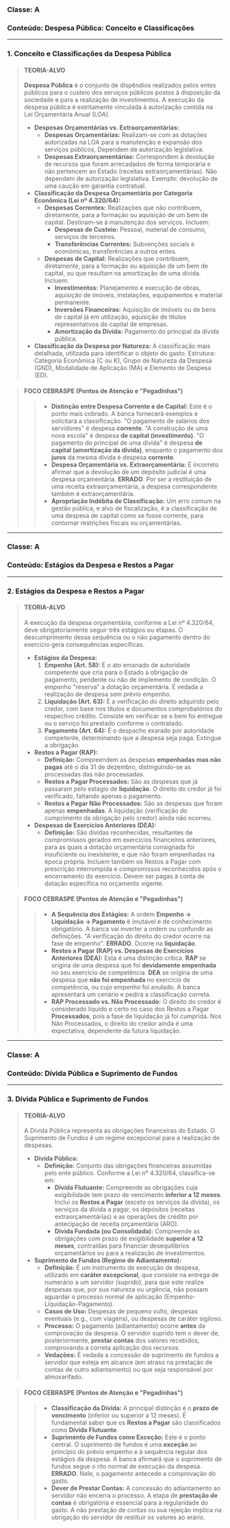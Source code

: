 ### **Classe:** A
### **Conteúdo:** Despesa Pública: Conceito e Classificações

---

### **1. Conceito e Classificações da Despesa Pública**

> #### **TEORIA-ALVO**
> **Despesa Pública** é o conjunto de dispêndios realizados pelos entes públicos para o custeio dos serviços públicos postos à disposição da sociedade e para a realização de investimentos. A execução da despesa pública é estritamente vinculada à autorização contida na Lei Orçamentária Anual (LOA).
>
> * **Despesas Orçamentárias vs. Extraorçamentárias:**
>     * **Despesas Orçamentárias:** Realizam-se com as dotações autorizadas na LOA para a manutenção e expansão dos serviços públicos. Dependem de autorização legislativa.
>     * **Despesas Extraorçamentárias:** Correspondem à devolução de recursos que foram arrecadados de forma temporária e não pertencem ao Estado (receitas extraorçamentárias). Não dependem de autorização legislativa. Exemplo: devolução de uma caução em garantia contratual.
> * **Classificação da Despesa Orçamentária por Categoria Econômica (Lei nº 4.320/64):**
>     * **Despesas Correntes:** Realizações que não contribuem, diretamente, para a formação ou aquisição de um bem de capital. Destinam-se à manutenção dos serviços. Incluem:
>         * **Despesas de Custeio:** Pessoal, material de consumo, serviços de terceiros.
>         * **Transferências Correntes:** Subvenções sociais e econômicas, transferências a outros entes.
>     * **Despesas de Capital:** Realizações que contribuem, diretamente, para a formação ou aquisição de um bem de capital, ou que resultam na amortização de uma dívida. Incluem:
>         * **Investimentos:** Planejamento e execução de obras, aquisição de imóveis, instalações, equipamentos e material permanente.
>         * **Inversões Financeiras:** Aquisição de imóveis ou de bens de capital já em utilização, aquisição de títulos representativos do capital de empresas.
>         * **Amortização da Dívida:** Pagamento do principal da dívida pública.
> * **Classificação da Despesa por Natureza:** A classificação mais detalhada, utilizada para identificar o objeto do gasto. Estrutura: Categoria Econômica (C ou K), Grupo de Natureza da Despesa (GND), Modalidade de Aplicação (MA) e Elemento de Despesa (ED).

> #### **FOCO CEBRASPE (Pontos de Atenção e "Pegadinhas")**
> > * **Distinção entre Despesa Corrente e de Capital:** Este é o ponto mais cobrado. A banca fornecerá exemplos e solicitará a classificação. "O pagamento de salários dos servidores" é despesa **corrente**. "A construção de uma nova escola" é despesa **de capital (investimento)**. "O pagamento do principal de uma dívida" é despesa **de capital (amortização da dívida)**, enquanto o pagamento dos **juros** da mesma dívida é despesa **corrente**.
> > * **Despesa Orçamentária vs. Extraorçamentária:** É incorreto afirmar que a devolução de um depósito judicial é uma despesa orçamentária. **ERRADO**. Por ser a restituição de uma receita extraorçamentária, a despesa correspondente também é extraorçamentária.
> > * **Apropriação Indébita de Classificação:** Um erro comum na gestão pública, e alvo de fiscalização, é a classificação de uma despesa de capital como se fosse corrente, para contornar restrições fiscais ou orçamentárias.

---

### **Classe:** A
### **Conteúdo:** Estágios da Despesa e Restos a Pagar

---

### **2. Estágios da Despesa e Restos a Pagar**

> #### **TEORIA-ALVO**
> A execução da despesa orçamentária, conforme a Lei nº 4.320/64, deve obrigatoriamente seguir três estágios ou etapas. O descumprimento dessa sequência ou o não pagamento dentro do exercício gera consequências específicas.
>
> * **Estágios da Despesa:**
>     1.  **Empenho (Art. 58):** É o ato emanado de autoridade competente que cria para o Estado a obrigação de pagamento, pendente ou não de implemento de condição. O empenho "reserva" a dotação orçamentária. É vedada a realização de despesa sem prévio empenho.
>     2.  **Liquidação (Art. 63):** É a verificação do direito adquirido pelo credor, com base nos títulos e documentos comprobatórios do respectivo crédito. Consiste em verificar se o bem foi entregue ou o serviço foi prestado conforme o contratado.
>     3.  **Pagamento (Art. 64):** É o despacho exarado por autoridade competente, determinando que a despesa seja paga. Extingue a obrigação.
> * **Restos a Pagar (RAP):**
>     * **Definição:** Compreendem as despesas **empenhadas mas não pagas** até o dia 31 de dezembro, distinguindo-se as processadas das não processadas.
>     * **Restos a Pagar Processados:** São as despesas que já passaram pelo estágio de **liquidação**. O direito do credor já foi verificado, faltando apenas o pagamento.
>     * **Restos a Pagar Não Processados:** São as despesas que foram apenas **empenhadas**. A liquidação (verificação do cumprimento da obrigação pelo credor) ainda não ocorreu.
> * **Despesas de Exercícios Anteriores (DEA):**
>     * **Definição:** São dívidas reconhecidas, resultantes de compromissos gerados em exercícios financeiros anteriores, para as quais a dotação orçamentária consignada foi insuficiente ou inexistente, e que não foram empenhadas na época própria. Incluem também os Restos a Pagar com prescrição interrompida e compromissos reconhecidos após o encerramento do exercício. Devem ser pagas à conta de dotação específica no orçamento vigente.

> #### **FOCO CEBRASPE (Pontos de Atenção e "Pegadinhas")**
> > * **A Sequência dos Estágios:** A ordem **Empenho → Liquidação → Pagamento** é imutável e de conhecimento obrigatório. A banca vai inverter a ordem ou confundir as definições. "A verificação do direito do credor ocorre na fase de empenho". **ERRADO**. Ocorre na **liquidação**.
> > * **Restos a Pagar (RAP) vs. Despesas de Exercícios Anteriores (DEA):** Esta é uma distinção crítica. **RAP** se origina de uma despesa que foi **devidamente empenhada** no seu exercício de competência. **DEA** se origina de uma despesa que **não foi empenhada** no exercício de competência, ou cujo empenho foi anulado. A banca apresentará um cenário e pedirá a classificação correta.
> > * **RAP Processado vs. Não Processado:** O direito do credor é considerado líquido e certo no caso dos Restos a Pagar **Processados**, pois a fase de liquidação já foi cumprida. Nos Não Processados, o direito do credor ainda é uma expectativa, dependente da futura liquidação.

---

### **Classe:** A
### **Conteúdo:** Dívida Pública e Suprimento de Fundos

---

### **3. Dívida Pública e Suprimento de Fundos**

> #### **TEORIA-ALVO**
> A Dívida Pública representa as obrigações financeiras do Estado. O Suprimento de Fundos é um regime excepcional para a realização de despesas.
>
> * **Dívida Pública:**
>     * **Definição:** Conjunto das obrigações financeiras assumidas pelo ente público. Conforme a Lei nº 4.320/64, classifica-se em:
>         * **Dívida Flutuante:** Compreende as obrigações cuja exigibilidade tem prazo de vencimento **inferior a 12 meses**. Inclui os **Restos a Pagar** (exceto os serviços da dívida), os serviços da dívida a pagar, os depósitos (receitas extraorçamentárias) e as operações de crédito por antecipação de receita orçamentária (ARO).
>         * **Dívida Fundada (ou Consolidada):** Compreende as obrigações com prazo de exigibilidade **superior a 12 meses**, contraídas para financiar desequilíbrios orçamentários ou para a realização de investimentos.
> * **Suprimento de Fundos (Regime de Adiantamento):**
>     * **Definição:** É um instrumento de execução de despesa, utilizado em **caráter excepcional**, que consiste na entrega de numerário a um servidor (suprido), para que este realize despesas que, por sua natureza ou urgência, não possam aguardar o processo normal de aplicação (Empenho-Liquidação-Pagamento).
>     * **Casos de Uso:** Despesas de pequeno vulto, despesas eventuais (e.g., com viagens), ou despesas de caráter sigiloso.
>     * **Processo:** O pagamento (adiantamento) ocorre **antes** da comprovação da despesa. O servidor suprido tem o dever de, posteriormente, **prestar contas** dos valores recebidos, comprovando a correta aplicação dos recursos.
>     * **Vedações:** É vedada a concessão de suprimento de fundos a servidor que esteja em alcance (em atraso na prestação de contas de outro adiantamento) ou que seja responsável por almoxarifado.

> #### **FOCO CEBRASPE (Pontos de Atenção e "Pegadinhas")**
> > * **Classificação da Dívida:** A principal distinção é o **prazo de vencimento** (inferior ou superior a 12 meses). É fundamental saber que os **Restos a Pagar** são classificados como **Dívida Flutuante**.
> > * **Suprimento de Fundos como Exceção:** Este é o ponto central. O suprimento de fundos é uma **exceção** ao princípio do prévio empenho e à sequência regular dos estágios da despesa. A banca afirmará que o suprimento de fundos segue o rito normal de execução da despesa. **ERRADO**. Nele, o pagamento antecede a comprovação do gasto.
> > * **Dever de Prestar Contas:** A concessão do adiantamento ao servidor não encerra o processo. A etapa de **prestação de contas** é obrigatória e essencial para a regularidade do gasto. A não prestação de contas ou sua rejeição implica na obrigação do servidor de restituir os valores ao erário.